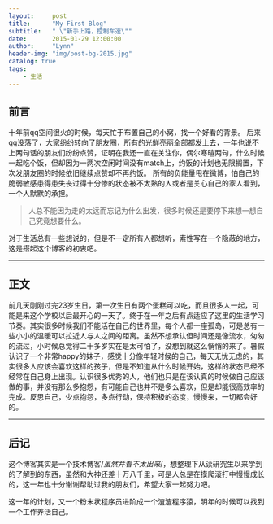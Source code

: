 ```yaml
---
layout:     post
title:      "My First Blog"
subtitle:   " \"新手上路，控制车速\""
date:       2015-01-29 12:00:00
author:     "Lynn"
header-img: "img/post-bg-2015.jpg"
catalog: true
tags:
    - 生活
---
```


## 前言

 十年前qq空间很火的时候，每天忙于布置自己的小窝，找一个好看的背景。
 后来qq没落了，大家纷纷转向了朋友圈，所有的光鲜亮丽全部都发上去，一年也说不上两句话的朋友们纷纷点赞，证明在我还一直在关注你，偶尔寒暄两句，什么时候一起吃个饭，但却因为一两次空闲时间没有match上，约饭的计划也无限搁置，下次发朋友圈的时候依旧继续点赞却不再约饭。
所有的负能量甩在微博，怕自己的脆弱敏感患得患失丧过得十分惨的状态被不太熟的人或者是关心自己的家人看到，一个人默默的承担。

> 人总不能因为走的太远而忘记为什么出发，很多时候还是要停下来想一想自己究竟想要什么。

 对于生活总有一些想说的，但是不一定所有人都想听，索性写在一个隐蔽的地方，这是搭起这个博客的初衷吧。

---

## 正文



前几天刚刚过完23岁生日，第一次生日有两个蛋糕可以吃，而且很多人一起，可能是来这个学校以后最开心的一天了。终于在一年之后有点适应了这里的生活学习节奏。其实很多时候我们不能活在自己的世界里，每个人都一座孤岛，可是总有一些小小的温暖可以拉近人与人之间的距离。虽然不想承认但时间还是像流水，匆匆的流过，小时候总觉得二十多岁实在是太可怕了，没想到就这么悄悄的来了。暑假认识了一个非常happy的妹子，感觉十分像年轻时候的自己，每天无忧无虑的，其实很多人应该会喜欢这样的孩子，但是不知道从什么时候开始，这样的状态已经不经常在自己身上出现。认识很多优秀的人，他们也只是在该认真的时候做自己应该做的事，并没有那么多抱怨，有可能自己也并不是多么喜欢，但是却能很高效率的完成。反思自己，少点抱怨，多点行动，保持积极的态度，慢慢来，一切都会好的。

---


## 后记



这个博客其实是一个技术博客/*虽然并看不太出来*/，想整理下从读研究生以来学到的了解到的东西，虽然和大神还差十万八千里，可是人总是在摸爬滚打中慢慢成长的，这一年也十分谢谢帮助过我的朋友们，希望大家一起努力吧。

这一年的计划，又一个粉末状程序员进阶成一个渣渣程序猿，明年的时候可以找到一个工作养活自己。



